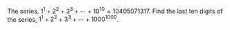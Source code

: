 The series, $1^1 + 2^2 + 3^3 + \cdots + 10^{10} = 10405071317$.
Find the last ten digits of the series, $1^1 + 2^2 + 3^3 + \cdots + 1000^{1000}$.